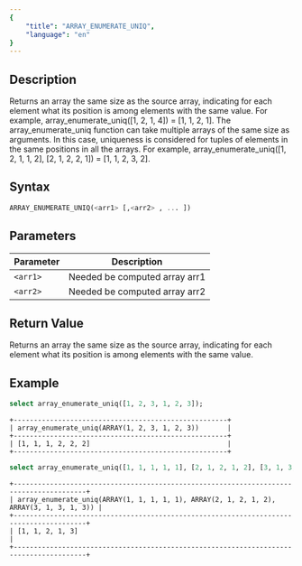```yaml
---
{
    "title": "ARRAY_ENUMERATE_UNIQ",
    "language": "en"
}
---
```


<!--
Licensed to the Apache Software Foundation (ASF) under one
or more contributor license agreements.  See the NOTICE file
distributed with this work for additional information
regarding copyright ownership.  The ASF licenses this file
to you under the Apache License, Version 2.0 (the
"License"); you may not use this file except in compliance
with the License.  You may obtain a copy of the License at

  http://www.apache.org/licenses/LICENSE-2.0

Unless required by applicable law or agreed to in writing,
software distributed under the License is distributed on an
"AS IS" BASIS, WITHOUT WARRANTIES OR CONDITIONS OF ANY
KIND, either express or implied.  See the License for the
specific language governing permissions and limitations
under the License.
-->

## Description
Returns an array the same size as the source array, indicating for each element what its position is among elements with the same value. For example, array_enumerate_uniq([1, 2, 1, 4]) = [1, 1, 2, 1].
The array_enumerate_uniq function can take multiple arrays of the same size as arguments. In this case, uniqueness is considered for tuples of elements in the same positions in all the arrays. For example, array_enumerate_uniq([1, 2, 1, 1, 2], [2, 1, 2, 2, 1]) = [1, 1, 2, 3, 2].

## Syntax
```sql
ARRAY_ENUMERATE_UNIQ(<arr1> [,<arr2> , ... ])
```
## Parameters
| Parameter | Description |
|---|---|
| `<arr1>` | Needed be computed array arr1  |
| `<arr2>` | Needed be computed array arr2  |

## Return Value
Returns an array the same size as the source array, indicating for each element what its position is among elements with the same value.

## Example

```sql
select array_enumerate_uniq([1, 2, 3, 1, 2, 3]);
```
```text
+-----------------------------------------------------+
| array_enumerate_uniq(ARRAY(1, 2, 3, 1, 2, 3))       |
+-----------------------------------------------------+
| [1, 1, 1, 2, 2, 2]                                  |
+-----------------------------------------------------+
```
```sql
select array_enumerate_uniq([1, 1, 1, 1, 1], [2, 1, 2, 1, 2], [3, 1, 3, 1, 3]);
```
```text
+----------------------------------------------------------------------------------------+
| array_enumerate_uniq(ARRAY(1, 1, 1, 1, 1), ARRAY(2, 1, 2, 1, 2), ARRAY(3, 1, 3, 1, 3)) |
+----------------------------------------------------------------------------------------+
| [1, 1, 2, 1, 3]                                                                        |
+----------------------------------------------------------------------------------------+
```